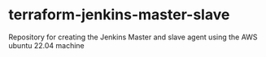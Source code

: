 # terraform-jenkins-master-slave
Repository for creating the Jenkins Master and slave agent using the AWS ubuntu 22.04 machine 
